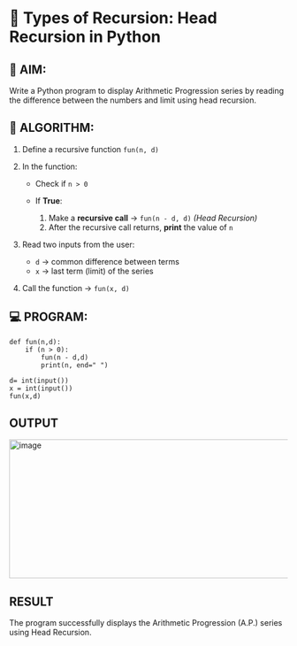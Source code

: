 # 🔁 Types of Recursion: Head Recursion in Python

## 🎯 AIM:
Write a Python program to display Arithmetic Progression  series by reading the difference between the numbers and limit  using  head recursion.

## 🧠 ALGORITHM:

1. Define a recursive function `fun(n, d)`
2. In the function:

   * Check if `n > 0`
   * If **True**:

     1. Make a **recursive call** → `fun(n - d, d)`  *(Head Recursion)*
     2. After the recursive call returns, **print** the value of `n`
3. Read two inputs from the user:

   * `d` → common difference between terms
   * `x` → last term (limit) of the series
4. Call the function → `fun(x, d)`


## 💻 PROGRAM:

```
def fun(n,d):
    if (n > 0):
        fun(n - d,d)
        print(n, end=" ")
 
d= int(input())
x = int(input())
fun(x,d)

```

## OUTPUT
<img width="1261" height="251" alt="image" src="https://github.com/user-attachments/assets/ba4af7bc-1d00-480a-ba3a-6f560aa4ceda" />


## RESULT
The program successfully displays the Arithmetic Progression (A.P.) series using Head Recursion.
